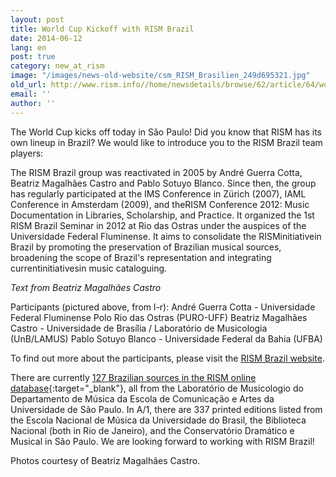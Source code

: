 ```yaml
---
layout: post
title: World Cup Kickoff with RISM Brazil
date: 2014-06-12
lang: en
post: true
category: new_at_rism
image: "/images/news-old-website/csm_RISM_Brasilien_249d695321.jpg"
old_url: http://www.rism.info//home/newsdetails/browse/62/article/64/world-cup-kickoff-with-rism-brazil.html
email: ''
author: ''
---
```


The World Cup kicks off today in São Paulo! Did you know that RISM has its own lineup in Brazil? We would like to introduce you to the RISM Brazil team players:

The RISM Brazil group was reactivated in 2005 by André Guerra Cotta, Beatriz Magalhães Castro and Pablo Sotuyo Blanco. Since then, the group has regularly participated at the IMS Conference in Zürich (2007), IAML Conference in Amsterdam (2009), and theRISM Conference 2012: Music Documentation in Libraries, Scholarship, and Practice. It organized the 1st RISM Brazil Seminar in 2012 at Rio das Ostras under the auspices of the Universidade Federal Fluminense. It aims to consolidate the RISMinitiativein Brazil by promoting the preservation of Brazilian musical sources, broadening the scope of Brazil's representation and integrating currentinitiativesin music cataloguing.

_Text from Beatriz Magalhães Castro_

Participants (pictured above, from l-r):
André Guerra Cotta - Universidade Federal Fluminense Polo Rio das Ostras (PURO-UFF)
Beatriz Magalhães Castro - Universidade de Brasília / Laboratório de Musicologia (UnB/LAMUS)
Pablo Sotuyo Blanco - Universidade Federal da Bahia (UFBA)

To find out more about the participants, please visit the [RISM Brazil website](/working-groups.html).

There are currently [127 Brazilian sources in the RISM online database](https://opac.rism.info/search?View=rism&siglum=BR-*){:target="_blank"}, all from the Laboratório de Musicologio do Departamento de Música da Escola de Comunicação e Artes da Universidade de São Paulo. In A/1, there are 337 printed editions listed from the Escola Nacional de Música da Universidade do Brasil, the Biblioteca Nacional (both in Rio de Janeiro), and the Conservatório Dramático e Musical in São Paulo. We are looking forward to working with RISM Brazil!

Photos courtesy of Beatriz Magalhães Castro.